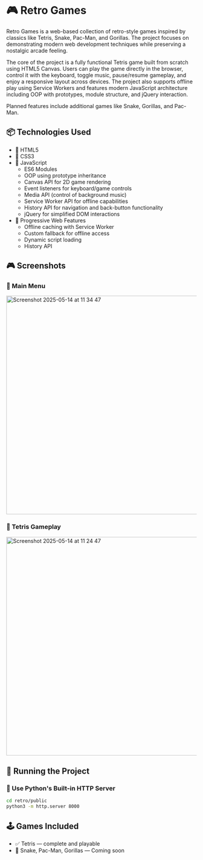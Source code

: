 <h1>🎮 Retro Games</h1>
Retro Games is a web-based collection of retro-style games inspired by classics like Tetris, Snake, Pac-Man, and Gorillas. The project focuses on demonstrating modern web development techniques while preserving a nostalgic arcade feeling.

The core of the project is a fully functional Tetris game built from scratch using HTML5 Canvas. Users can play the game directly in the browser, control it with the keyboard, toggle music, pause/resume gameplay, and enjoy a responsive layout across devices. The project also supports offline play using Service Workers and features modern JavaScript architecture including OOP with prototypes, module structure, and jQuery interaction.

Planned features include additional games like Snake, Gorillas, and Pac-Man.
<h2>📦 Technologies Used</h2>

- 🔧 HTML5
- 🎨 CSS3
- 🧠 JavaScript
  - ES6 Modules
  - OOP using prototype inheritance
  - Canvas API for 2D game rendering
  - Event listeners for keyboard/game controls
  - Media API (control of background music)
  - Service Worker API for offline capabilities
  - History API for navigation and back-button functionality
  - jQuery for simplified DOM interactions
- 📁 Progressive Web Features
  - Offline caching with Service Worker
  - Custom fallback for offline access
  - Dynamic script loading
  - History API
  
<h2>🎮 Screenshots</h2>

### 🏁 Main Menu
<img width="579" alt="Screenshot 2025-05-14 at 11 34 47" src="https://github.com/user-attachments/assets/6d79ce21-8209-490d-a56d-7d3b7f2e6431" />

### 🧱 Tetris Gameplay  
<img width="579" alt="Screenshot 2025-05-14 at 11 24 47" src="https://github.com/user-attachments/assets/224fb350-8524-45bb-bd54-82df935db537" />

## 🚀 Running the Project

### 🐍 Use Python's Built-in HTTP Server

```bash
cd retro/public
python3 -m http.server 8000
```

<h2>🕹 Games Included</h2>

- ✅ Tetris — complete and playable
- 🚧 Snake, Pac-Man, Gorillas — Coming soon
